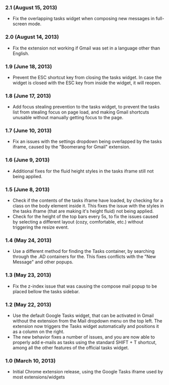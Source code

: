 
### 2.1 (August 15, 2013)

* Fix the overlapping tasks widget when composing new messages in full-screen mode.

### 2.0 (August 14, 2013)

* Fix the extension not working if Gmail was set in a language other than English.

### 1.9 (June 18, 2013)

* Prevent the ESC shortcut key from closing the tasks widget. In case the widget is closed with the ESC key from inside the widget, it will reopen.

### 1.8 (June 17, 2013)

* Add focus stealing prevention to the tasks widget, to prevent the tasks list from stealing focus on page load, and making Gmail shortcuts unusable without manually getting focus to the page.

### 1.7 (June 10, 2013)

* Fix an issues with the settings dropdown being overlapped by the tasks iframe, caused by the "Boomerang for Gmail" extension.

### 1.6 (June 9, 2013)

* Additional fixes for the fluid height styles in the tasks iframe still not being applied.

### 1.5 (June 8, 2013)

* Check if the contents of the tasks iframe have loaded, by checking for a class on the body element inside it. This fixes the issue with the styles in the tasks iframe (that are making it's height fluid) not being applied.
* Check for the height of the top bars every 5s, to fix the issues caused by selecting a different layout (cozy, comfortable, etc.) without triggering the resize event.

### 1.4 (May 24, 2013)

* Use a different method for finding the Tasks container, by searching through the .AD containers for the. This fixes conflicts with the "New Message" and other popups.

### 1.3 (May 23, 2013)

* Fix the z-index issue that was causing the compose mail popup to be placed bellow the tasks sidebar.

### 1.2 (May 22, 2013)

* Use the default Google Tasks widget, that can be activated in Gmail without the extension from the Mail dropdown menu on the top left. The extension now triggers the Tasks widget automatically and positions it as a column on the right.
* The new behavior fixes a number of issues, and you are now able to properly add e-mails as tasks using the standard SHIFT + T shortcut, among all the other features of the official tasks widget.

### 1.0 (March 10, 2013)

* Initial Chrome extension release, using the Google Tasks iframe used by most extensions/widgets

